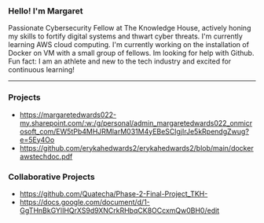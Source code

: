 ### Hello! I'm Margaret

Passionate Cybersecurity Fellow at The Knowledge House, actively honing my skills to fortify digital systems and thwart cyber threats.
I'm currently learning AWS cloud computing. 
I'm currently working on the installation of Docker on VM with a small group of fellows. 
Im looking for help with Github.
Fun fact: I am an athlete and new to the tech industry and excited for continuous learning!

***

### Projects
- https://margaretedwards022-my.sharepoint.com/:w:/g/personal/admin_margaretedwards022_onmicrosoft_com/EW5tPb4MHJRMlarM031M4yEBeSClgjIrJe5kRpendgZwug?e=5Ey4Oo
- https://github.com/erykahedwards2/erykahedwards2/blob/main/dockerawstechdoc.pdf


### Collaborative Projects
- https://github.com/Quatecha/Phase-2-Final-Project_TKH-
- https://docs.google.com/document/d/1-GgTHnBkGYlIHQrXS9d9XNCrkRHbqCK8OCcxmQw0BH0/edit

